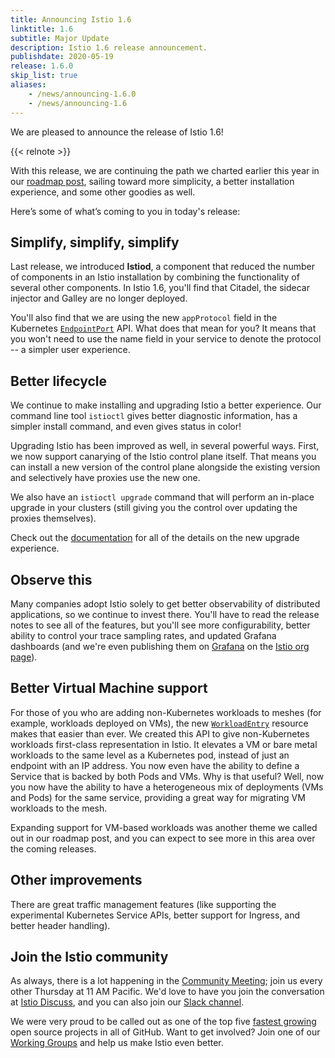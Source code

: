 ```yaml
---
title: Announcing Istio 1.6
linktitle: 1.6
subtitle: Major Update
description: Istio 1.6 release announcement.
publishdate: 2020-05-19
release: 1.6.0
skip_list: true
aliases:
    - /news/announcing-1.6.0
    - /news/announcing-1.6
---
```


We are pleased to announce the release of Istio 1.6!

{{< relnote >}}

With this release, we are continuing the path we charted earlier this year in
our [roadmap post](/blog/2020/tradewinds-2020/), sailing toward more
simplicity, a better installation experience, and some other goodies as well.

Here’s some of what’s coming to you in today's release:

## Simplify, simplify, simplify

Last release, we introduced **Istiod**, a component that reduced the number of
components in an Istio installation by combining the functionality of several
other components. In Istio 1.6, you'll find that Citadel, the sidecar
injector and Galley are no longer deployed.

You'll also find that we are using the new `appProtocol` field in the Kubernetes
[`EndpointPort`](https://kubernetes.io/docs/reference/generated/kubernetes-api/v1.18/#endpoints-v1-core)
API. What does that mean for you? It means that you won't need to use the name
field in your service to denote the protocol -- a simpler user experience.

## Better lifecycle

We continue to make installing and upgrading Istio a better experience. Our
command line tool `istioctl` gives better diagnostic information, has a simpler
install command, and even gives status in color!

Upgrading Istio has been improved as well, in several powerful ways. First, we
now support canarying of the Istio control plane itself. That means you can
install a new version of the control plane alongside the existing version and
selectively have proxies use the new one.

We also have an `istioctl upgrade` command that will perform an in-place
upgrade in your clusters (still giving you the control over updating the proxies
themselves).

Check out the [documentation](/docs/setup/upgrade/) for all of the details on
the new upgrade experience.

## Observe this

Many companies adopt Istio solely to get better observability of distributed
applications, so we continue to invest there. You'll have to read the release
notes to see all of the features, but you'll see more configurability, better
ability to control your trace sampling rates, and updated Grafana dashboards
(and we're even publishing them on [Grafana](https://grafana.com) on the
[Istio org page](https://grafana.com/orgs/istio)).

## Better Virtual Machine support

For those of you who are adding non-Kubernetes workloads to meshes (for
example, workloads deployed on VMs), the new
[`WorkloadEntry`](/docs/reference/config/networking/workload-entry/) resource
makes that easier than ever. We created this API to give non-Kubernetes
workloads first-class representation in Istio. It elevates a VM or bare metal
workloads to the same level as a Kubernetes pod, instead of just an endpoint
with an IP address. You now even have the ability to define a Service that is
backed by both Pods and VMs. Why is that useful? Well, now you now have the
ability to have a heterogeneous mix of deployments (VMs and Pods) for the same
service, providing a great way for migrating VM workloads to the mesh.

Expanding support for VM-based workloads was another theme we called out
in our roadmap post, and you can expect to see more in this area over the
coming releases.

## Other improvements

There are great traffic management features (like supporting the experimental
Kubernetes Service APIs, better support for Ingress, and better header
handling).

## Join the Istio community

As always, there is a lot happening in the
[Community Meeting](https://github.com/istio/community#community-meeting);
join us every other Thursday at 11 AM Pacific. We'd love to have you join the
conversation at [Istio Discuss](https://discuss.istio.io), and you can also join
our [Slack channel](https://istio.slack.com).

We were very proud to be called out as one of the top five
[fastest growing](https://octoverse.github.com/#top-and-trending-projects)
open source projects in all of GitHub. Want to get involved? Join one of our
[Working Groups](https://github.com/istio/community/blob/master/WORKING-GROUPS.md)
and help us make Istio even better.
